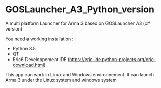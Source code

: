 # GOSLauncher_A3_Python_version
A multi platform Launcher for Arma 3 based on GOSLauncher A3 (c# version)

You need a working installation :

- Python 3.5
- QT
- Eric6 Developpement IDE (https://eric-ide.python-projects.org/eric-download.html)

This app can work in Linux and Windows environnement. It can launch Arma 3 under the Linux system and windows system

